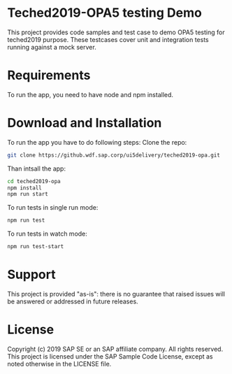 # Teched2019-OPA5 testing Demo
This project provides code samples and test case to demo OPA5 testing for teched2019 purpose. These testcases cover unit and integration tests running against a mock server.

# Requirements
To run the app, you need to have node and npm installed.

# Download and Installation
To run the app you have to do following steps:
Clone the repo:
```bash
git clone https://github.wdf.sap.corp/ui5delivery/teched2019-opa.git
```
Than intsall the app:

```bash
cd teched2019-opa
npm install
npm run start
```
To run tests in single run mode:
```bash
npm run test
```
To run tests in watch mode:
```bash
npm run test-start
```
# Support
This project is provided "as-is": there is no guarantee that raised issues will be answered or addressed in future releases.

# License
Copyright (c) 2019 SAP SE or an SAP affiliate company. All rights reserved. This project is licensed under the SAP Sample Code License, except as noted otherwise in the LICENSE file.
